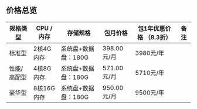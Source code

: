 ## 价格总览
| 规格类型    | CPU /内存  | 存储规格                | 包月价格               | 包1年优惠价格 （8.3折）               | 备注     |
|-------------|------------|-------------------------|--------------------|--------------------|----------|
| 标准型      | 2核4G内存  | 系统盘+数据盘：180G | 398.00元/月        | 3980元/年 |         |
| 性能/高配型 | 4核8G内存  | 系统盘+数据盘：180G | 571.00元/月        | 5710元/年|         |
| 豪华型      | 8核16G内存 | 系统盘+数据盘：180G | 950.00元/月        | 9500元/年|         |
